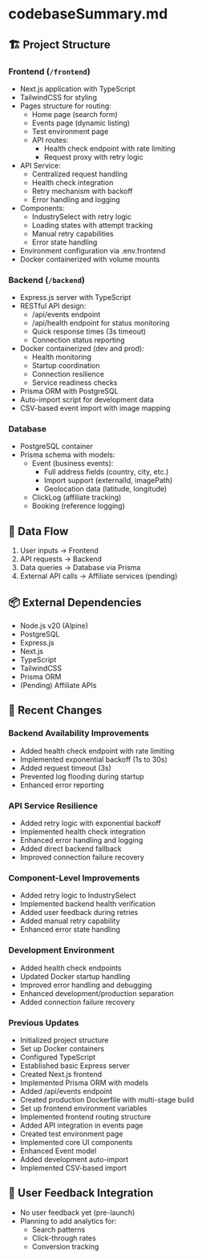 # codebaseSummary.md

## 🏗 Project Structure

### Frontend (`/frontend`)
- Next.js application with TypeScript
- TailwindCSS for styling
- Pages structure for routing:
  - Home page (search form)
  - Events page (dynamic listing)
  - Test environment page
  - API routes:
    - Health check endpoint with rate limiting
    - Request proxy with retry logic
- API Service:
  - Centralized request handling
  - Health check integration
  - Retry mechanism with backoff
  - Error handling and logging
- Components:
  - IndustrySelect with retry logic
  - Loading states with attempt tracking
  - Manual retry capabilities
  - Error state handling
- Environment configuration via .env.frontend
- Docker containerized with volume mounts

### Backend (`/backend`)
- Express.js server with TypeScript
- RESTful API design:
  - /api/events endpoint
  - /api/health endpoint for status monitoring
  - Quick response times (3s timeout)
  - Connection status reporting
- Docker containerized (dev and prod):
  - Health monitoring
  - Startup coordination
  - Connection resilience
  - Service readiness checks
- Prisma ORM with PostgreSQL
- Auto-import script for development data
- CSV-based event import with image mapping

### Database
- PostgreSQL container
- Prisma schema with models:
  - Event (business events):
    - Full address fields (country, city, etc.)
    - Import support (externalId, imagePath)
    - Geolocation data (latitude, longitude)
  - ClickLog (affiliate tracking)
  - Booking (reference logging)

## 🔄 Data Flow
1. User inputs → Frontend
2. API requests → Backend
3. Data queries → Database via Prisma
4. External API calls → Affiliate services (pending)

## 📦 External Dependencies
- Node.js v20 (Alpine)
- PostgreSQL
- Express.js
- Next.js
- TypeScript
- TailwindCSS
- Prisma ORM
- (Pending) Affiliate APIs

## 🔄 Recent Changes

### Backend Availability Improvements
- Added health check endpoint with rate limiting
- Implemented exponential backoff (1s to 30s)
- Added request timeout (3s)
- Prevented log flooding during startup
- Enhanced error reporting

### API Service Resilience
- Added retry logic with exponential backoff
- Implemented health check integration
- Enhanced error handling and logging
- Added direct backend fallback
- Improved connection failure recovery

### Component-Level Improvements
- Added retry logic to IndustrySelect
- Implemented backend health verification
- Added user feedback during retries
- Added manual retry capability
- Enhanced error state handling

### Development Environment
- Added health check endpoints
- Updated Docker startup handling
- Improved error handling and debugging
- Enhanced development/production separation
- Added connection failure recovery

### Previous Updates
- Initialized project structure
- Set up Docker containers
- Configured TypeScript
- Established basic Express server
- Created Next.js frontend
- Implemented Prisma ORM with models
- Added /api/events endpoint
- Created production Dockerfile with multi-stage build
- Set up frontend environment variables
- Implemented frontend routing structure
- Added API integration in events page
- Created test environment page
- Implemented core UI components
- Enhanced Event model
- Added development auto-import
- Implemented CSV-based import

## 👥 User Feedback Integration
- No user feedback yet (pre-launch)
- Planning to add analytics for:
  - Search patterns
  - Click-through rates
  - Conversion tracking
